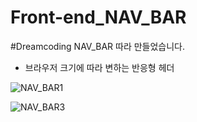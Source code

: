 # Front-end_NAV_BAR
#Dreamcoding NAV_BAR 따라 만들었습니다.

- 브라우저 크기에 따라 변하는 반응형 헤더

![NAV_BAR1](https://user-images.githubusercontent.com/115493374/219017621-1ea9f13d-95ec-4689-8c3d-e775516ed90b.png)

![NAV_BAR3](https://user-images.githubusercontent.com/115493374/219018542-b5dcd666-315c-4550-859a-ca1d78aba476.png)
